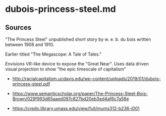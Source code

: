 # dubois-princess-steel.md

## Sources

"The Princess Steel" unpublished short story by w. e. b. du bois written between 1908 and 1910.

Earlier titled "The Megascope: A Tale of Tales."

Envisions VR-like device to expose the "Great Near".
Uses data driven visual projection to show "the epic timescale of capitalism"

- http://racialcapitalism.ucdavis.edu/wp-content/uploads/2019/01/dubois-princess-steel.pdf

- https://www.semanticscholar.org/paper/The-Princess-Steel-Bois-Brown/029f993d65aaed097c827bd20eb3ed4af6c7a56e

- https://credo.library.umass.edu/view/full/mums312-b236-i001
